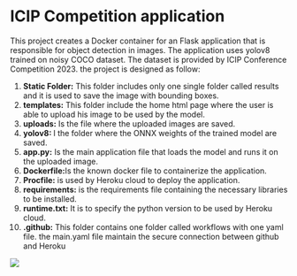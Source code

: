 <h1>ICIP Competition application</h1>

This project creates a Docker container for an Flask application that is responsible for object detection in images. The application uses yolov8 trained on noisy COCO dataset. The dataset is provided by ICIP Conference Competition 2023. 
the project is designed as follow:
<ol>
<li><b>Static Folder:</b> This folder includes only one single folder called results and it is used to save the image with bounding boxes.</li>
<li><b>templates:</b> This folder include the home html page where the user is able to upload his image to be used by the model.</li>
<li><b>uploads:</b> Is the file where the uploaded images are saved.</li>
<li><b>yolov8: </b>I the folder where the ONNX weights of the trained model are saved.</li>
<li><b>app.py:</b> Is the main application file that loads the model and runs it on the uploaded image.</li>
<li><b>Dockerfile:</b>Is the known docker file to containerize the application.</li>
<li><b>Procfile:</b> is used by Heroku cloud to deploy the application.</li>
<li><b>requirements:</b> is the requirements file containing the necessary libraries to be installed.</li>
<li><b>runtime.txt:</b> It is to specify the python version to be used by Heroku cloud.</li>
<li><b>.github:</b> This folder contains one folder called workflows with one yaml file. the main.yaml file maintain the secure connection between github and Heroku</li>
</ol>
<img src="https://miro.medium.com/v2/resize:fit:4800/0*lCMq5uVmQkhV3UY_">


